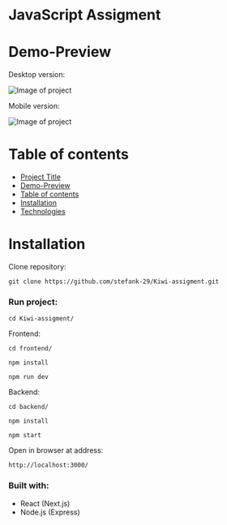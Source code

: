 # JavaScript Assigment

# Demo-Preview

Desktop version:

![Image of project](kiwi.gif)

Mobile version:

![Image of project](kiwi-mobile.gif)

# Table of contents

-   [Project Title](#javaScript-assigment)
-   [Demo-Preview](#demo-preview)
-   [Table of contents](#table-of-contents)
-   [Installation](#installation)
-   [Technologies](#built-with)

# Installation

Clone repository:

```
git clone https://github.com/stefank-29/Kiwi-assigment.git
```

### Run project:

```
cd Kiwi-assigment/
```

Frontend:

```
cd frontend/

npm install

npm run dev
```

Backend:

```
cd backend/

npm install

npm start
```

Open in browser at address:

```
http://localhost:3000/
```

### Built with:

-   React (Next.js)
-   Node.js (Express)
